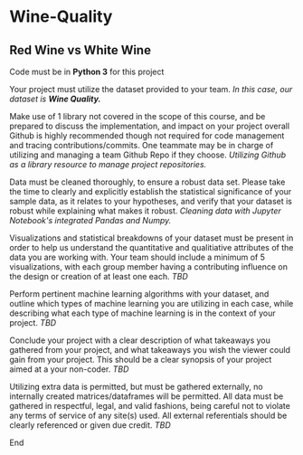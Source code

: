 # Wine-Quality
## Red Wine vs White Wine

Code must be in **Python 3** for this project

Your project must utilize the dataset provided to your team.
*In this case, our dataset is **Wine Quality.***

Make use of 1 library not covered in the scope of this course, and be prepared to discuss the implementation, and impact on your project overall
Github is highly recommended though not required for code management and tracing contributions/commits. One teammate may be in charge of utilizing and managing a team Github Repo if they choose.
*Utilizing Github as a library resource to manage project repositories.*

Data must be cleaned thoroughly, to ensure a robust data set. Please take the time to clearly and explicitly establish the statistical significance of your sample data, as it relates to your hypotheses, and verify that your dataset is robust while explaining what makes it robust.
*Cleaning data with Jupyter Notebook's integrated Pandas and Numpy.*

Visualizations and statistical breakdowns of your dataset must be present in order to help us understand the quantitative and qualitiative attributes of the data you are working with. Your team should include a minimum of 5 visualizations, with each group member having a contributing influence on the design or creation of at least one each.
*TBD*

Perform pertinent machine learning algorithms with your dataset, and outline which types of machine learning you are utilizing in each case, while describing what each type of machine learning is in the context of your project.
*TBD*

Conclude your project with a clear description of what takeaways you gathered from your project, and what takeaways you wish the viewer could gain from your project. This should be a clear synopsis of your project aimed at a your non-coder.
*TBD*

Utilizing extra data is permitted, but must be gathered externally, no internally created matrices/dataframes will be permitted. All data must be gathered in respectful, legal, and valid fashions, being careful not to violate any terms of service of any site(s) used. All external referentials should be clearly referenced or given due credit.
*TBD*

End

